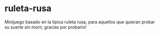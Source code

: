 # ruleta-rusa
Minijuego basado en la típica ruleta rusa, para aquellos que quieran probar su suerte sin morir, gracias por probarlo!

